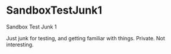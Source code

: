 # SandboxTestJunk1
Sandbox Test Junk 1

Just junk for testing, and getting familiar with things.
Private.
Not interesting.
